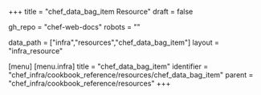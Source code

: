 +++
title = "chef_data_bag_item Resource"
draft = false

gh_repo = "chef-web-docs"
robots = ""

data_path = ["infra","resources","chef_data_bag_item"]
layout = "infra_resource"


[menu]
  [menu.infra]
    title = "chef_data_bag_item"
    identifier = "chef_infra/cookbook_reference/resources/chef_data_bag_item"
    parent = "chef_infra/cookbook_reference/resources"
+++

<!-- The contents of this page are automatically generated from the chef_data_bag_item.yaml file in the data directory. -->
<!-- To suggest a change, edit the https://github.com/chef/chef/blob/master/lib/chef/resource/chef_data_bag_item.rb file
      and submit a pull request to the https://github.com/chef/chef repository. -->
